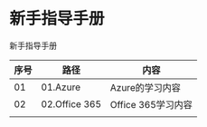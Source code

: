# 新手指导手册

新手指导手册

| 序号 | 路径          | 内容               |
| ---- | ------------- | ------------------ |
| 01   | 01.Azure      | Azure的学习内容    |
| 02   | 02.Office 365 | Office 365学习内容 |
|      |               |                    |

 